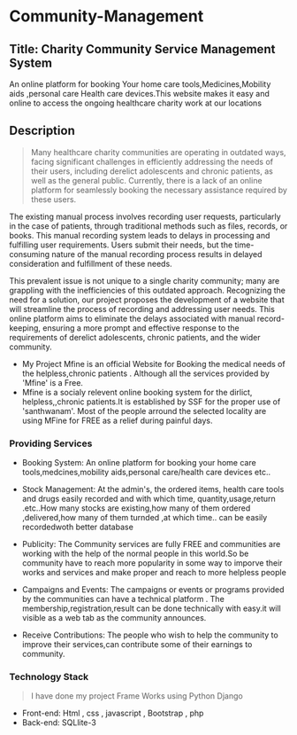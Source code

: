 # Community-Management
## Title: Charity Community Service Management System
An online platform for booking Your home care tools,Medicines,Mobility aids ,personal care Health care devices.This website makes it easy and online to access the ongoing healthcare charity work at our locations 
## Description

>Many healthcare charity communities are operating in outdated ways, facing significant challenges in efficiently addressing the needs of their users, including derelict adolescents and chronic patients, as well as the general public. Currently, there is a lack of an online platform for seamlessly booking the necessary assistance required by these users.

The existing manual process involves recording user requests, particularly in the case of patients, through traditional methods such as files, records, or books. This manual recording system leads to delays in processing and fulfilling user requirements. Users submit their needs, but the time-consuming nature of the manual recording process results in delayed consideration and fulfillment of these needs.

This prevalent issue is not unique to a single charity community; many are grappling with the inefficiencies of this outdated approach. Recognizing the need for a solution, our project proposes the development of a website that will streamline the process of recording and addressing user needs. This online platform aims to eliminate the delays associated with manual record-keeping, ensuring a more prompt and effective response to the requirements of derelict adolescents, chronic patients, and the wider community.

  - My Project  Mfine is an official Website for Booking the medical needs of the helpless,chronic patients . Although all the services provided by 'Mfine' is a Free.
  - Mfine is a socialy relevent online booking system for the dirlict, helpless,,chronic patients.It is established by SSF for the proper use of 'santhwanam'. Most of the people arround the selected locality are using MFine for FREE as a relief during painful days.
>
### Providing Services

- Booking System:  An online platform for booking your home care tools,medcines,mobility aids,personal care/health care devices etc..
- Stock Management: At the admin's, the ordered items, health care tools and drugs easily recorded and with which time, quantity,usage,return .etc..How many stocks are existing,how many of them ordered ,delivered,how many of them turnded ,at which time.. can be easily recordedwoth better database
  
- Publicity:
    The Community services are fully FREE and communities are working with the help of the normal people in this           world.So be community have to reach more popularity in some way to imporve their works and services and make           proper and reach to more helpless people

- Campaigns and Events:
    The campaigns or events or programs provided by the communities can have a technical platform .
    The membership,registration,result can be done technically with easy.it will visible as a web tab as the community     announces.

- Receive Contributions:
    The people who wish to help the community to improve their services,can contribute some of their earnings to           community.

### Technology Stack
>I have done my project Frame Works using Python Django 
>
- Front-end:  Html , css , javascript , Bootstrap , php
- Back-end:  SQLlite-3

